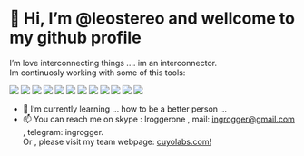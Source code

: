 # 👋 Hi, I’m @leostereo and wellcome to my github profile<br />
I’m love interconnecting things .... im an interconnector.<br />
Im continuosly working with some of this tools:

![](https://img.shields.io/badge/IDE-VISUAL-informational?style=flat&logo=visual-studio-code&logoColor=white&color=2bbc8a)
![](https://img.shields.io/badge/OS-LINUX-informational?style=flat&logo=linux&logoColor=white&color=2bbc8a)
![](https://img.shields.io/badge/CONT-DOCKERS-informational?style=flat&logo=docker&logoColor=white&color=2bbc8a)
![](https://img.shields.io/badge/PHP-LARAVEL-informational?style=flat&logo=laravel&logoColor=white&color=2bbc8a)
![](https://img.shields.io/badge/PHP-SLIM-informational?style=flat&logo=laravel&logoColor=white&color=2bbc8a)
![](https://img.shields.io/badge/JAVASCRIPT-VUE-informational?style=flat&logo=vue&logoColor=white&color=2bbc8a)
![](https://img.shields.io/badge/JAVASCRIPT-ReactJs-informational?style=flat&logo=vue&logoColor=white&color=2bbc8a)
![](https://img.shields.io/badge/SCRIPT-SHELL-informational?style=flat&logo=bash&logoColor=white&color=2bbc8a)
![](https://img.shields.io/badge/SCRIPT-PERL-informational?style=flat&logo=perl&logoColor=white&color=2bbc8a)
![](https://img.shields.io/badge/DB-MYSQL-informational?style=flat&logo=mysql&logoColor=white&color=2bbc8a)
![](https://img.shields.io/badge/POSTGRE-informational?style=flat&logo=mysql&logoColor=white&color=2bbc8a)
![](https://img.shields.io/badge/DB-ELK-informational?style=flat&logo=elasticsearchl&logoColor=white&color=2bbc8a)



- 🌱 I’m currently learning ... how to be a better person ...
- 📫 You can reach me on skype : lroggerone , mail: ingrogger@gmail.com , telegram: ingrogger.<br />
Or , please visit my team webpage:
[cuyolabs.com!](https://cuyolabs.com)


<!---
leostereo/leostereo is a ✨ special ✨ repository because its `README.md` (this file) appears on your GitHub profile.
You can click the Preview link to take a look at your changes.
--->

